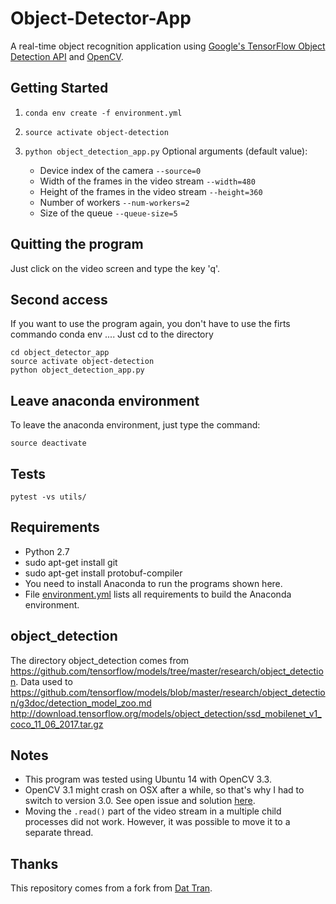 # Object-Detector-App

A real-time object recognition application using [Google's TensorFlow Object Detection API](https://github.com/tensorflow/models/tree/master/object_detection) and [OpenCV](http://opencv.org/).

## Getting Started
1. `conda env create -f environment.yml`

2. `source activate object-detection`

3. `python object_detection_app.py`
    Optional arguments (default value):
    * Device index of the camera `--source=0`
    * Width of the frames in the video stream `--width=480`
    * Height of the frames in the video stream `--height=360`
    * Number of workers `--num-workers=2`
    * Size of the queue `--queue-size=5`

## Quitting the program

Just click on the video screen and type the key 'q'.

## Second access

If you want to use the program again, you don't have to use the firts commando conda env ....
Just cd to the directory
```
cd object_detector_app
source activate object-detection
python object_detection_app.py
```

## Leave anaconda environment ##

To leave the anaconda environment, just type the command:
```
source deactivate
```

## Tests
```
pytest -vs utils/
```

## Requirements

* Python 2.7
* sudo apt-get install git
* sudo apt-get install protobuf-compiler
* You need to install Anaconda to run the programs shown here.
* File [environment.yml](https://github.com/h3dema/object_detector_app/blob/master/environment.yml) lists all requirements to build the Anaconda environment.

## object_detection ##

The directory object_detection comes from https://github.com/tensorflow/models/tree/master/research/object_detection.
Data used to https://github.com/tensorflow/models/blob/master/research/object_detection/g3doc/detection_model_zoo.md
http://download.tensorflow.org/models/object_detection/ssd_mobilenet_v1_coco_11_06_2017.tar.gz

## Notes
- This program was tested using Ubuntu 14 with OpenCV 3.3.
- OpenCV 3.1 might crash on OSX after a while, so that's why I had to switch to version 3.0. See open issue and solution [here](https://github.com/opencv/opencv/issues/5874).
- Moving the `.read()` part of the video stream in a multiple child processes did not work. However, it was possible to move it to a separate thread.

## Thanks

This repository comes from a fork from [Dat Tran](http://www.dat-tran.com/).
